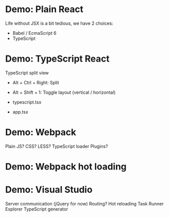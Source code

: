 
# Demo: Plain React


Life without JSX is a bit tedious, we have 2 choices:
- Babel / EcmaScript 6
- TypeScript


# Demo: TypeScript React

TypeScript split view
- Alt + Ctrl + Right: Split
- Alt + Shift + 1: Toggle layout (vertical / horizontal)

- typescript.tsx
- app.tsx

# Demo: Webpack

Plain JS?
CSS? LESS?
TypeScript loader
Plugins?


# Demo: Webpack hot loading



# Demo: Visual Studio

Server communication (jQuery for now)
Routing?
Hot reloading
Task Runner Explorer
TypeScript generator

